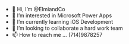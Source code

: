 - 👋 Hi, I’m @ElmiandCo
- 👀 I’m interested in Microsoft Power Apps
- 🌱 I’m currently learning iOS Development
- 💞️ I’m looking to collaborate a hard work team
- 📫 How to reach me ... (714)9878257

<!---
ElmiandCo/ElmiandCo is a ✨ special ✨ repository because its meant to store some of the project i've worked on as of 08-29-2021
--->
